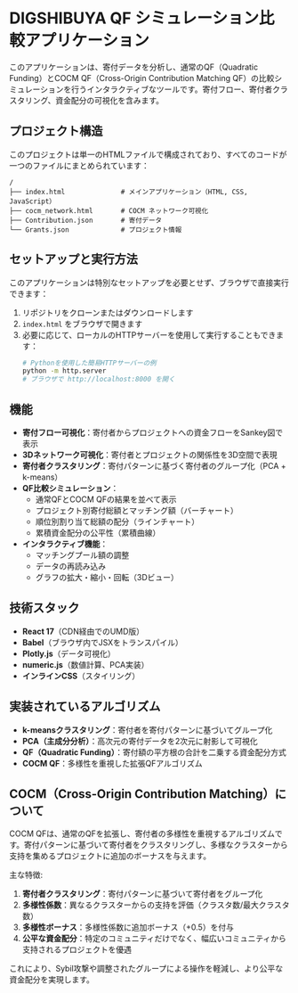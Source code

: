 # DIGSHIBUYA QF シミュレーション比較アプリケーション

このアプリケーションは、寄付データを分析し、通常のQF（Quadratic Funding）とCOCM QF（Cross-Origin Contribution Matching QF）の比較シミュレーションを行うインタラクティブなツールです。寄付フロー、寄付者クラスタリング、資金配分の可視化を含みます。

## プロジェクト構造

このプロジェクトは単一のHTMLファイルで構成されており、すべてのコードが一つのファイルにまとめられています：

```
/
├── index.html              # メインアプリケーション（HTML, CSS, JavaScript）
├── cocm_network.html       # COCM ネットワーク可視化
├── Contribution.json       # 寄付データ
└── Grants.json             # プロジェクト情報
```

## セットアップと実行方法

このアプリケーションは特別なセットアップを必要とせず、ブラウザで直接実行できます：

1. リポジトリをクローンまたはダウンロードします
2. `index.html` をブラウザで開きます
3. 必要に応じて、ローカルのHTTPサーバーを使用して実行することもできます：
   ```bash
   # Pythonを使用した簡易HTTPサーバーの例
   python -m http.server
   # ブラウザで http://localhost:8000 を開く
   ```

## 機能

- **寄付フロー可視化**：寄付者からプロジェクトへの資金フローをSankey図で表示
- **3Dネットワーク可視化**：寄付者とプロジェクトの関係性を3D空間で表現
- **寄付者クラスタリング**：寄付パターンに基づく寄付者のグループ化（PCA + k-means）
- **QF比較シミュレーション**：
  - 通常QFとCOCM QFの結果を並べて表示
  - プロジェクト別寄付総額とマッチング額（バーチャート）
  - 順位別割り当て総額の配分（ラインチャート）
  - 累積資金配分の公平性（累積曲線）
- **インタラクティブ機能**：
  - マッチングプール額の調整
  - データの再読み込み
  - グラフの拡大・縮小・回転（3Dビュー）

## 技術スタック

- **React 17**（CDN経由でのUMD版）
- **Babel**（ブラウザ内でJSXをトランスパイル）
- **Plotly.js**（データ可視化）
- **numeric.js**（数値計算、PCA実装）
- **インラインCSS**（スタイリング）

## 実装されているアルゴリズム

- **k-meansクラスタリング**：寄付者を寄付パターンに基づいてグループ化
- **PCA（主成分分析）**：高次元の寄付データを2次元に射影して可視化
- **QF（Quadratic Funding）**：寄付額の平方根の合計を二乗する資金配分方式
- **COCM QF**：多様性を重視した拡張QFアルゴリズム

## COCM（Cross-Origin Contribution Matching）について

COCM QFは、通常のQFを拡張し、寄付者の多様性を重視するアルゴリズムです。寄付パターンに基づいて寄付者をクラスタリングし、多様なクラスターから支持を集めるプロジェクトに追加のボーナスを与えます。

主な特徴:
1. **寄付者クラスタリング**：寄付パターンに基づいて寄付者をグループ化
2. **多様性係数**：異なるクラスターからの支持を評価（クラスタ数/最大クラスタ数）
3. **多様性ボーナス**：多様性係数に追加ボーナス（+0.5）を付与
4. **公平な資金配分**：特定のコミュニティだけでなく、幅広いコミュニティから支持されるプロジェクトを優遇

これにより、Sybil攻撃や調整されたグループによる操作を軽減し、より公平な資金配分を実現します。
